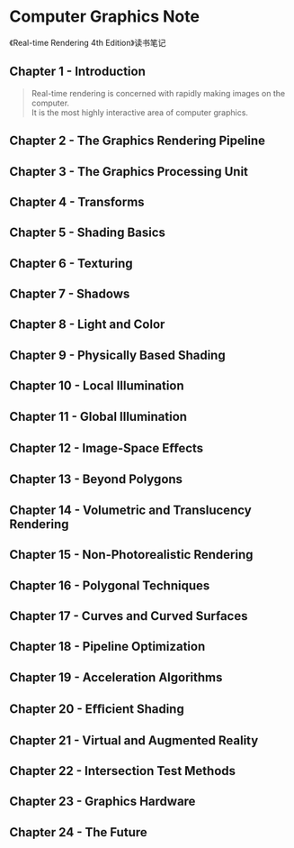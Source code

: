 # Computer Graphics Note

《Real-time Rendering 4th Edition》读书笔记

## Chapter 1 - Introduction
> Real-time rendering is concerned with rapidly making images on the computer. <br>It is the most highly interactive area of computer graphics. 



## Chapter 2 - The Graphics Rendering Pipeline


## Chapter 3 - The Graphics Processing Unit


## Chapter 4 - Transforms


## Chapter 5 - Shading Basics


## Chapter 6 - Texturing


## Chapter 7 - Shadows


## Chapter 8 - Light and Color


## Chapter 9 - Physically Based Shading


## Chapter 10 - Local Illumination


## Chapter 11 - Global Illumination


## Chapter 12 - Image-Space Eﬀects


## Chapter 13 - Beyond Polygons


## Chapter 14 - Volumetric and Translucency Rendering


## Chapter 15 - Non-Photorealistic Rendering


## Chapter 16 - Polygonal Techniques


## Chapter 17 - Curves and Curved Surfaces


## Chapter 18 - Pipeline Optimization


## Chapter 19 - Acceleration Algorithms


## Chapter 20 - Eﬃcient Shading


## Chapter 21 - Virtual and Augmented Reality


## Chapter 22 - Intersection Test Methods


## Chapter 23 - Graphics Hardware


## Chapter 24 - The Future

